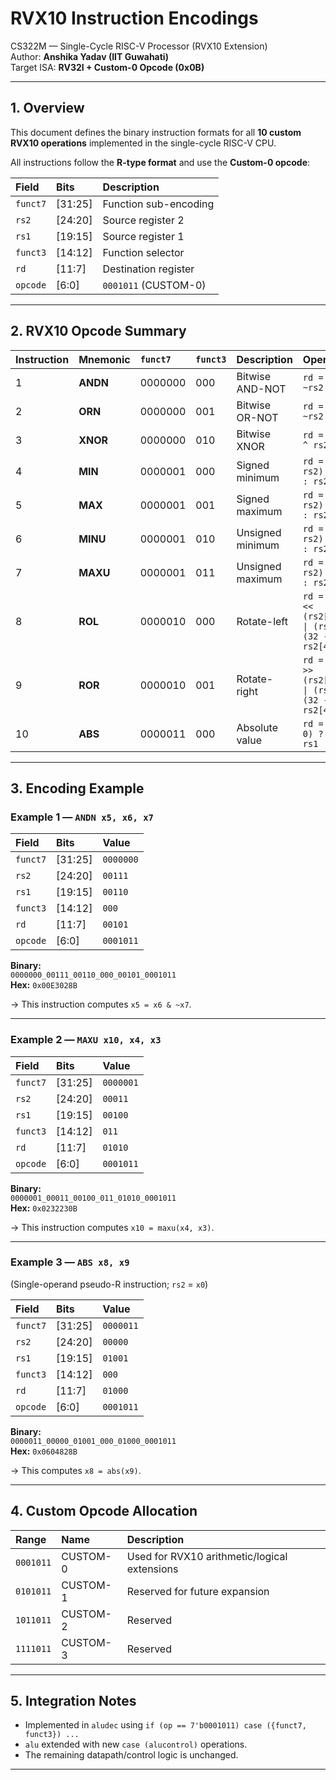 # RVX10 Instruction Encodings
CS322M — Single-Cycle RISC-V Processor (RVX10 Extension)  
Author: **Anshika Yadav (IIT Guwahati)**  
Target ISA: **RV32I + Custom-0 Opcode (0x0B)**

---

## 1. Overview

This document defines the binary instruction formats for all **10 custom RVX10 operations** implemented in the single-cycle RISC-V CPU.

All instructions follow the **R-type format** and use the **Custom-0 opcode**:

| Field | Bits     | Description |
|:------|:----------|:-------------|
| `funct7` | [31:25] | Function sub-encoding |
| `rs2` | [24:20] | Source register 2 |
| `rs1` | [19:15] | Source register 1 |
| `funct3` | [14:12] | Function selector |
| `rd` | [11:7] | Destination register |
| `opcode` | [6:0] | `0001011` (CUSTOM-0) |

---

## 2. RVX10 Opcode Summary

| Instruction | Mnemonic | `funct7` | `funct3` | Description | Operation |
|:-------------|:----------|:----------|:----------|:--------------|:------------|
| 1 | **ANDN** | 0000000 | 000 | Bitwise AND-NOT | `rd = rs1 & ~rs2` |
| 2 | **ORN** | 0000000 | 001 | Bitwise OR-NOT | `rd = rs1 \| ~rs2` |
| 3 | **XNOR** | 0000000 | 010 | Bitwise XNOR | `rd = ~(rs1 ^ rs2)` |
| 4 | **MIN** | 0000001 | 000 | Signed minimum | `rd = (rs1 < rs2) ? rs1 : rs2` |
| 5 | **MAX** | 0000001 | 001 | Signed maximum | `rd = (rs1 > rs2) ? rs1 : rs2` |
| 6 | **MINU** | 0000001 | 010 | Unsigned minimum | `rd = (rs1 < rs2) ? rs1 : rs2` |
| 7 | **MAXU** | 0000001 | 011 | Unsigned maximum | `rd = (rs1 > rs2) ? rs1 : rs2` |
| 8 | **ROL** | 0000010 | 000 | Rotate-left | `rd = (rs1 << (rs2[4:0])) \| (rs1 >> (32 - rs2[4:0]))` |
| 9 | **ROR** | 0000010 | 001 | Rotate-right | `rd = (rs1 >> (rs2[4:0])) \| (rs1 << (32 - rs2[4:0]))` |
| 10 | **ABS** | 0000011 | 000 | Absolute value | `rd = (rs1 < 0) ? -rs1 : rs1` |

---

## 3. Encoding Example

### Example 1 — `ANDN x5, x6, x7`

| Field | Bits | Value |
|:------|:-----|:------|
| `funct7` | [31:25] | `0000000` |
| `rs2` | [24:20] | `00111` |
| `rs1` | [19:15] | `00110` |
| `funct3` | [14:12] | `000` |
| `rd` | [11:7] | `00101` |
| `opcode` | [6:0] | `0001011` |

**Binary:**  
`0000000_00111_00110_000_00101_0001011`  
**Hex:** `0x00E3028B`

→ This instruction computes `x5 = x6 & ~x7`.

---

### Example 2 — `MAXU x10, x4, x3`

| Field | Bits | Value |
|:------|:-----|:------|
| `funct7` | [31:25] | `0000001` |
| `rs2` | [24:20] | `00011` |
| `rs1` | [19:15] | `00100` |
| `funct3` | [14:12] | `011` |
| `rd` | [11:7] | `01010` |
| `opcode` | [6:0] | `0001011` |

**Binary:**  
`0000001_00011_00100_011_01010_0001011`  
**Hex:** `0x0232230B`

→ This instruction computes `x10 = maxu(x4, x3)`.

---

### Example 3 — `ABS x8, x9`

(Single-operand pseudo-R instruction; `rs2` = `x0`)

| Field | Bits | Value |
|:------|:-----|:------|
| `funct7` | [31:25] | `0000011` |
| `rs2` | [24:20] | `00000` |
| `rs1` | [19:15] | `01001` |
| `funct3` | [14:12] | `000` |
| `rd` | [11:7] | `01000` |
| `opcode` | [6:0] | `0001011` |

**Binary:**  
`0000011_00000_01001_000_01000_0001011`  
**Hex:** `0x0604828B`

→ This computes `x8 = abs(x9)`.

---

## 4. Custom Opcode Allocation

| Range | Name | Description |
|:------|:------|:-------------|
| `0001011` | CUSTOM-0 | Used for RVX10 arithmetic/logical extensions |
| `0101011` | CUSTOM-1 | Reserved for future expansion |
| `1011011` | CUSTOM-2 | Reserved |
| `1111011` | CUSTOM-3 | Reserved |

---

## 5. Integration Notes

- Implemented in `aludec` using `if (op == 7'b0001011) case ({funct7, funct3}) ...`
- `alu` extended with new `case (alucontrol)` operations.
- The remaining datapath/control logic is unchanged.

---


